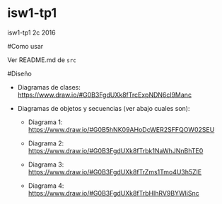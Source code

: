 # isw1-tp1
isw1-tp1 2c 2016

#Como usar

Ver README.md de `src`


#Diseño

* Diagramas de clases: https://www.draw.io/#G0B3FgdUXk8fTrcExpNDN6cl9Manc

* Diagramas de objetos y secuencias (ver abajo cuales son):

  * Diagrama 1: https://www.draw.io/#G0B5hNK09AHoDcWER2SFFQOW02SEU

  * Diagrama 2: https://www.draw.io/#G0B3FgdUXk8fTrbk1NaWhJNnBhTE0

  * Diagrama 3: https://www.draw.io/#G0B3FgdUXk8fTrZms1Tmo4U3h5ZlE
  
  * Diagrama 4: https://www.draw.io/#G0B3FgdUXk8fTrbHlhRV9BYWliSnc



